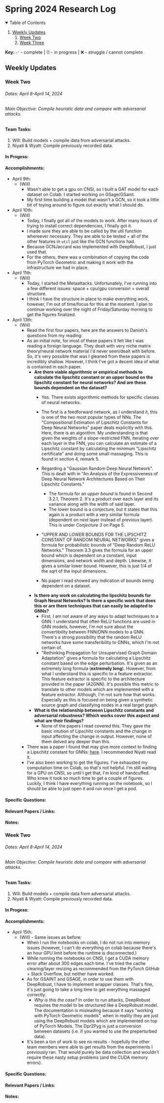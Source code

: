 <!-- 
✅ - complete
⏰ - in progress
❌ - struggle / cannot complete
-->

# Spring 2024 Research Log

<!-- TABLE OF CONTENTS -->
<details open="open">
  <summary>Table of Contents</summary>
  <ol>
    <li>
      <a href="#weekly-updates">Weekly Updates</a>
      <ol>
        <li><a href="#week-two">Week Two</a></li>
        <li><a href="#week-three">Week Three</a></li>
      </ol>
    </li>
  </ol>
</details>

**Key:**
✅ - complete | ⏰ - in progress | ❌ - struggle / cannot complete
<!-- Weekly Updates -->
## Weekly Updates
### Week Two
###### *Dates:* April 8-April 14, 2024

###### *Main Objective:* Compile heuristic data and compare with adversarial attacks.

#### Team Tasks:
1. Will: Build models + compile data from adversarial attacks.
2. Niyati & Wyatt: Compile previously recorded data.

#### In Progess:


#### Accomplishments:
- April 9th:
  - (Will)
    - Wasn't able to get a gpu on CNSI, so I built a GAT model for each dataset on Colab. I started working on GSage/GSaint.
    - My first time building a model that wasn't a GCN, so it took a little bit of toying around to figure out exactly what I should do. 
- April 10th:
  - (Will)
    - Today, I finally got all of the models to work. After many hours of trying to install correct dependencies, I finally got it. 
    - I made sure they are able to be called by the util function whereever necessary. They are able to be tested + all of the other features in ```util``` just like the GCN functions had.
    - Because GCNJaccard was implemented with DeepRobust, I just used that. 
    - For the others, there was a combination of copying the code from PyTorch Geometric and making it work with the infrastructure we had in place. 
- April 11th:
  - (Will)
    - Today, I started the Metaattacks. Unfortunately, I've running into a few different issues: space + cpu/gpu conversion + overall structure. 
    - I think I have the structure in place to make everything work, however, I'm out of time/focus for this at the moment. I plan to continue working over the night of Friday/Saturday morning to get the figures finalized.
- April 13th:
  - (Will)
    - Read the first four papers, here are the answers to Danish's questions from my reading:
    - As an initial note, for most of these papers it felt like I was reading a foreign language. They dealt with very niche matrix theory/neural network material I'd never seen/dealt with before. So, it's very possible that was I gleaned from these papers is incredibly shallow. However, I think I've got a decent idea of what is contained in each paper.
      - **Are there viable algorithmic or empirical methods to calculate the lipschitz constant or an upper bound on the lipschitz constant for neural networks? And are these bounds dependent on the dataset?**
        - Yes. There exists algorithmic methods for specific classes of neural networks.
        - The first is a feedforward network, as I understand it, this is one of the two most popular types of NNs. The "Compositional Estimation of Lipschitz Constants for Deep Neural Networks" paper deals explicitly with this. Here, there is an algorithm. My understanding is that given the weights of a slope-restricted FNN, iterating over each layer in the FNN, you can calculate an estimate of a Lipschitz constant by calculating the minimum "Lipschitz certificate" and doing some small massaging. This is found in section 4, remark 5.
        - Regarding a "Gaussian Random Deep Neural Network". This is dealt with in "An Analysis of the Expressiveness of Deep Neural Network Architectures Based on Their Lipschitz Constants."
          - The formula for an *upper bound* is found in Second 3.2.1, Theorem 2. It's a product over each layer and its variance along with the width of said layer. 
          - The lower bound is a conjecture, but it states that this again is a product with a very similar formula (dependent on *next* layer instead of *previous* layer). This is under *Conjecture 3* on Page 5. 
        - "UPPER AND LOWER BOUNDS FOR THE LIPSCHITZ CONSTANT OF RANDOM NEURAL NETWORKS" gives a formula for probabilistic bounds of "Deep Random ReLU Networks." Theorem 3.3 gives the formula for an upper bound which is dependent on a constant, input dimensions, and network width and depth. Likewise, it gives a similar lower bound. However, this is just 1/4 of the sqrt of the input dimensions.
  
        - No paper I read showed any indication of bounds being dependent on a dataset.
      - **Is there any work on calculating the lipschitz bounds for Graph Neural Networks? Is there a specific work that does this or are there techniques that can easily be adapted to GNNs?**
        - First, I am not aware of any ways to adapt techniques to a GNN. I understand that often ReLU functions are used in GNN models, however, I'm not sure about the convertibility between FNN/DNN models to a GNN. There's a strong possibility that the random ReLU networks have some transferibility to GNNs, which I'm not certain of. 
        - "Rethinking Propagation for Unsupervised Graph Domain Adaptation" gives a formula for calculating a Lipschitz constant based on the edge perturbation. It's given as an extremely long formula (**extremely long**). However, from what I understand this is specific to a feature extractor. This feature extractor is specific to the architecture provided in the paper (A2GNN). It's possible this metric to translate to other models which are implemented with a feature extractor. Although, I'm not sure how that works. Especially as this is focused on being given a synthetic source graph and classifying nodes in a real target graph.
      - **What is the relationship between Lipschitz constants and adversarial robustness? Which works cover this aspect and what are their findings?**
        - None of the papers I read covered this. They gave the basic intution of Lipschitz constants and the change in input affecting the change in output. However, none of them delved any deeper than this. 
    - There was a paper I found that may give more context to finding a Lipschitz constant for GNNs: [here](https://openreview.net/forum?id=USbkt99SUT&referrer=%5Bthe%20profile%20of%20Chunhui%20Zhang%5D(%2Fprofile%3Fid%3D~Chunhui_Zhang1)). I recommended Niyati read it. 
    - I've also been working to get the figures. I've exhausted my computation time on Colab, so that's not helpful. I'm still waiting for a GPU on CNSI, so until I get that, I'm kind of handcuffed. Who knew it took so much time to get a couple of figures. Luckily, I think I have everything running on the notebook, so I should be able to just open it and run once I get a pod.

#### Specific Questions:

#### Relevant Papers / Links:

#### Notes:
### Week Two
###### *Dates:* April 8-April 14, 2024

###### *Main Objective:* Compile heuristic data and compare with adversarial attacks.

#### Team Tasks:
1. Will: Build models + compile data from adversarial attacks.
2. Niyati & Wyatt: Compile previously recorded data.

#### In Progess:


#### Accomplishments:
- April 15th:
  - (Will) - Same issues as before:
    - When I run the notebooks on colab, I do not run into memory issues (however, I can't do everything on colab because there's an hour GPU limit before the runtime is disconnected.)
    - While running the notebooks on CNSI, I get a CUDA memory error after about 300 edges each time. I've tried the cache clearing/layer resizing as recommended from the PyTorch GitHub + Stack Overflow, but neither have worked. 
    - As for GSAINT and GSAGE, in order to use them with DeepRobust, I have to implement wrapper classes. That's fine, it's just going to take a long time to get everything massaged correctly. 
      - *Why is this the case?* In order to run attacks, DeepRobust requires the model to be structured like a DeepRobust model. The documentation is misleading because it says "working with PyTorch Geometric models", when in reality they are just using the DeepRobust models which are implemented on top of PyTorch Models. The Dpr2Pyg is just a conversion between datasets (i.e. if you wanted to use the preperturbed data).
    - It's been a ton of work to see no results - hopefully the other team members were able to get results from the experiments I previously ran. That would purely be data collection and wouldn't require these nasty setup problems (and the CUDA memory errors).

#### Specific Questions:

#### Relevant Papers / Links:

#### Notes: